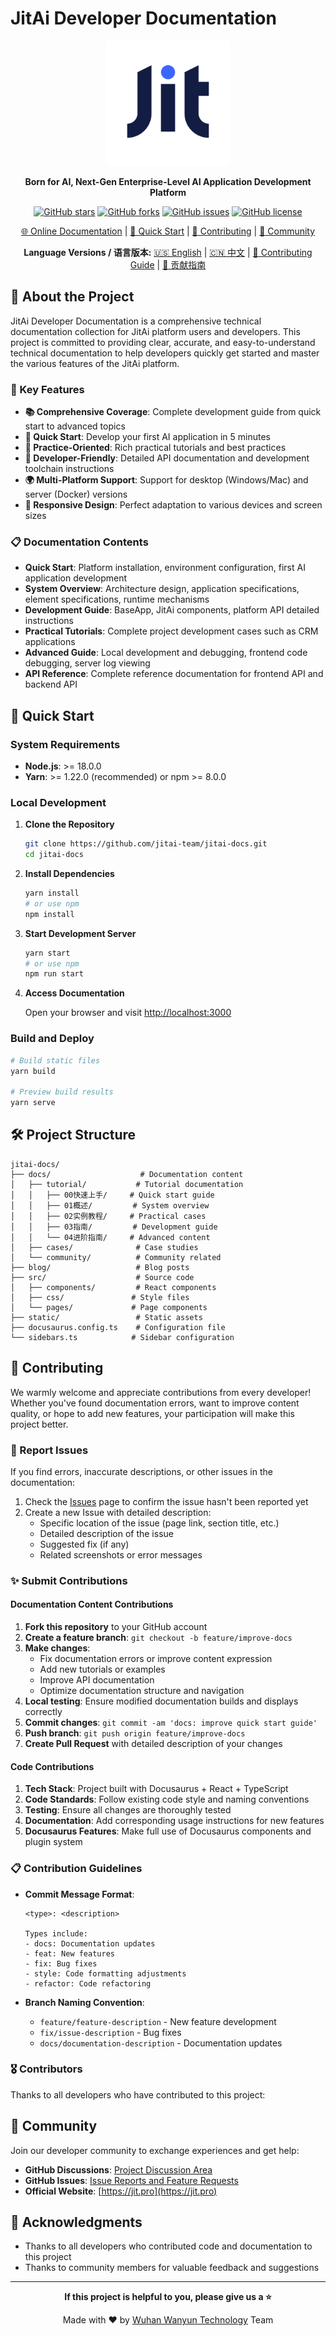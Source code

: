# JitAi Developer Documentation

<div align="center">

<img src="static/img/jit.png" alt="JitAi Logo" width="200" />

**Born for AI, Next-Gen Enterprise-Level AI Application Development Platform**

[![GitHub stars](https://img.shields.io/github/stars/jitai-team/jitai-docs?style=social)](https://github.com/jitai-team/jitai-docs/stargazers)
[![GitHub forks](https://img.shields.io/github/forks/jitai-team/jitai-docs?style=social)](https://github.com/jitai-team/jitai-docs/network/members)
[![GitHub issues](https://img.shields.io/github/issues/jitai-team/jitai-docs)](https://github.com/jitai-team/jitai-docs/issues)
[![GitHub license](https://img.shields.io/github/license/jitai-team/jitai-docs)](https://github.com/jitai-team/jitai-docs/blob/master/LICENSE)

[🌐 Online Documentation](https://jit.pro/docs) | [📖 Quick Start](#quick-start) | [🤝 Contributing](#contributing) | [💬 Community](#community)

**Language Versions / 语言版本:**
[🇺🇸 English](README_EN.md) | [🇨🇳 中文](README.md) | [🤝 Contributing Guide](CONTRIBUTING_EN.md) | [🤝 贡献指南](CONTRIBUTING.md)

</div>

## 📖 About the Project

JitAi Developer Documentation is a comprehensive technical documentation collection for JitAi platform users and developers. This project is committed to providing clear, accurate, and easy-to-understand technical documentation to help developers quickly get started and master the various features of the JitAi platform.

### 🌟 Key Features

- **📚 Comprehensive Coverage**: Complete development guide from quick start to advanced topics
- **🚀 Quick Start**: Develop your first AI application in 5 minutes
- **🎯 Practice-Oriented**: Rich practical tutorials and best practices
- **🔧 Developer-Friendly**: Detailed API documentation and development toolchain instructions
- **🌍 Multi-Platform Support**: Support for desktop (Windows/Mac) and server (Docker) versions
- **📱 Responsive Design**: Perfect adaptation to various devices and screen sizes

### 📋 Documentation Contents

- **Quick Start**: Platform installation, environment configuration, first AI application development
- **System Overview**: Architecture design, application specifications, element specifications, runtime mechanisms
- **Development Guide**: BaseApp, JitAi components, platform API detailed instructions
- **Practical Tutorials**: Complete project development cases such as CRM applications
- **Advanced Guide**: Local development and debugging, frontend code debugging, server log viewing
- **API Reference**: Complete reference documentation for frontend API and backend API

## 🚀 Quick Start

### System Requirements

- **Node.js**: >= 18.0.0
- **Yarn**: >= 1.22.0 (recommended) or npm >= 8.0.0

### Local Development

1. **Clone the Repository**
   ```bash
   git clone https://github.com/jitai-team/jitai-docs.git
   cd jitai-docs
   ```

2. **Install Dependencies**
   ```bash
   yarn install
   # or use npm
   npm install
   ```

3. **Start Development Server**
   ```bash
   yarn start
   # or use npm
   npm run start
   ```

4. **Access Documentation**
   
   Open your browser and visit [http://localhost:3000](http://localhost:3000)

### Build and Deploy

```bash
# Build static files
yarn build

# Preview build results
yarn serve
```

## 🛠️ Project Structure

```
jitai-docs/
├── docs/                    # Documentation content
│   ├── tutorial/           # Tutorial documentation
│   │   ├── 00快速上手/     # Quick start guide
│   │   ├── 01概述/         # System overview
│   │   ├── 02实例教程/     # Practical cases
│   │   ├── 03指南/         # Development guide
│   │   └── 04进阶指南/     # Advanced content
│   ├── cases/              # Case studies
│   └── community/          # Community related
├── blog/                   # Blog posts
├── src/                    # Source code
│   ├── components/         # React components
│   ├── css/               # Style files
│   └── pages/             # Page components
├── static/                 # Static assets
├── docusaurus.config.ts    # Configuration file
└── sidebars.ts            # Sidebar configuration
```

## 🤝 Contributing

We warmly welcome and appreciate contributions from every developer! Whether you've found documentation errors, want to improve content quality, or hope to add new features, your participation will make this project better.

### 🐛 Report Issues

If you find errors, inaccurate descriptions, or other issues in the documentation:

1. Check the [Issues](https://github.com/jitai-team/jitai-docs/issues) page to confirm the issue hasn't been reported yet
2. Create a new Issue with detailed description:
   - Specific location of the issue (page link, section title, etc.)
   - Detailed description of the issue
   - Suggested fix (if any)
   - Related screenshots or error messages

### ✨ Submit Contributions

#### Documentation Content Contributions

1. **Fork this repository** to your GitHub account
2. **Create a feature branch**: `git checkout -b feature/improve-docs`
3. **Make changes**:
   - Fix documentation errors or improve content expression
   - Add new tutorials or examples
   - Improve API documentation
   - Optimize documentation structure and navigation
4. **Local testing**: Ensure modified documentation builds and displays correctly
5. **Commit changes**: `git commit -am 'docs: improve quick start guide'`
6. **Push branch**: `git push origin feature/improve-docs`
7. **Create Pull Request** with detailed description of your changes

#### Code Contributions

1. **Tech Stack**: Project built with Docusaurus + React + TypeScript
2. **Code Standards**: Follow existing code style and naming conventions
3. **Testing**: Ensure all changes are thoroughly tested
4. **Documentation**: Add corresponding usage instructions for new features
5. **Docusaurus Features**: Make full use of Docusaurus components and plugin system

### 📋 Contribution Guidelines

- **Commit Message Format**: 
  ```
  <type>: <description>
  
  Types include:
  - docs: Documentation updates
  - feat: New features
  - fix: Bug fixes
  - style: Code formatting adjustments
  - refactor: Code refactoring
  ```

- **Branch Naming Convention**:
  - `feature/feature-description` - New feature development
  - `fix/issue-description` - Bug fixes
  - `docs/documentation-description` - Documentation updates

### 🎖️ Contributors

Thanks to all developers who have contributed to this project:

<!-- Contributors list can be added here -->

## 💬 Community

Join our developer community to exchange experiences and get help:

- **GitHub Discussions**: [Project Discussion Area](https://github.com/jitai-team/jitai-docs/discussions)
- **GitHub Issues**: [Issue Reports and Feature Requests](https://github.com/jitai-team/jitai-docs/issues)
- **Official Website**: [https://jit.pro](https://jit.pro)

## 🙏 Acknowledgments

- Thanks to all developers who contributed code and documentation to this project
- Thanks to community members for valuable feedback and suggestions

---

<div align="center">

**If this project is helpful to you, please give us a ⭐**

Made with ❤️ by [Wuhan Wanyun Technology](https://github.com/jitai-team) Team

</div> 